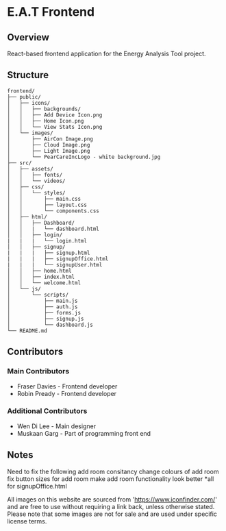 # E.A.T Frontend

## Overview
React-based frontend application for the Energy Analysis Tool project.

## Structure
```
frontend/
├── public/           
│   ├── icons/    
│   │   ├── backgrounds/ 
│   │   ├── Add Device Icon.png
│   │   ├── Home Icon.png
│   │   └── View Stats Icon.png
│   └── images/     
│       ├── AirCon Image.png
│       ├── Cloud Image.png
│       ├── Light Image.png
│       └── PearCareIncLogo - white background.jpg
├── src/
│   ├── assets/     
│   │   ├── fonts/
│   │   └── videos/
│   ├── css/         
│   │   └── styles/
│   │       ├── main.css
│   │       ├── layout.css
│   │       └── components.css
│   ├── html/     
│   │   ├── Dashboard/
│   │   |   └── dashboard.html
│   │   ├── login/
|   |   |   └── login.html
│   │   ├── signup/
|   |   |   ├── signup.html
|   |   |   ├── signupOffice.html
|   |   |   └── signupUser.html
│   │   ├── home.html
│   │   ├── index.html 
│   │   └── welcome.html
│   └── js/          
│       └── scripts/
│           ├── main.js
│           ├── auth.js
│           ├── forms.js
│           ├── signup.js
│           └── dashboard.js
└── README.md
```

## Contributors
### Main Contributors
- Fraser Davies - Frontend developer 
- Robin Pready - Frontend developer
### Additional Contributors
- Wen Di Lee - Main designer
- Muskaan Garg - Part of programming front end

## Notes
Need to fix the following add room consitancy
change colours of add room 
fix button sizes for add room
make add room functionality look better
*all for signupOffice.html

All images on this website are sourced from 'https://www.iconfinder.com/' and are free to use without requiring a link back, unless otherwise stated. Please note that some images are not for sale and are used under specific license terms.